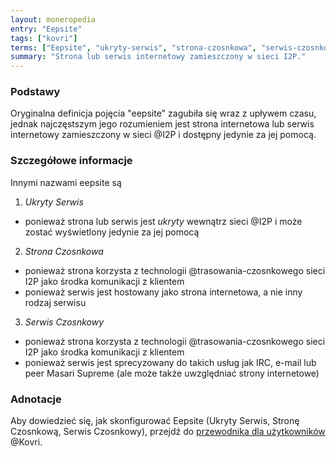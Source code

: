 ```yaml
---
layout: moneropedia
entry: "Eepsite"
tags: ["kovri"]
terms: ["Eepsite", "ukryty-serwis", "strona-czosnkowa", "serwis-czosnkowy"]
summary: "Strona lub serwis internetowy zamieszczony w sieci I2P."
---
```


### Podstawy

Oryginalna definicja pojęcia "eepsite" zagubiła się wraz z upływem czasu, jednak najczęstszym jego rozumieniem jest strona internetowa lub serwis internetowy zamieszczony w sieci @I2P i dostępny jedynie za jej pomocą.

### Szczegółowe informacje

Innymi nazwami eepsite są

1. *Ukryty Serwis*
  - ponieważ strona lub serwis jest *ukryty* wewnątrz sieci @I2P i może zostać wyświetlony jedynie za jej pomocą
2. *Strona Czosnkowa*
  - ponieważ strona korzysta z technologii @trasowania-czosnkowego sieci I2P jako środka komunikacji z klientem
  - ponieważ serwis jest hostowany jako strona internetowa, a nie inny rodzaj serwisu
3. *Serwis Czosnkowy*
  - ponieważ strona korzysta z technologii @trasowania-czosnkowego sieci I2P jako środka komunikacji z klientem
  - ponieważ serwis jest sprecyzowany do takich usług jak IRC, e-mail lub peer Masari Supreme (ale może także uwzględniać strony internetowe)

### Adnotacje

Aby dowiedzieć się, jak skonfigurować Eepsite (Ukryty Serwis, Stronę Czosnkową, Serwis Czosnkowy), przejdź do [przewodnika dla użytkowników](https://github.com/monero-project/kovri/blob/master/doc/USER_GUIDE.md) @Kovri.
